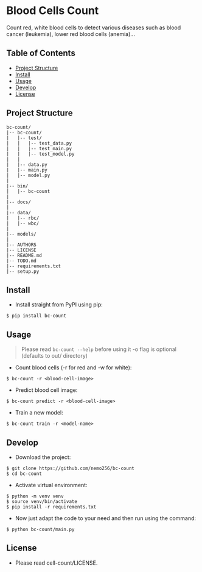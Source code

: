 # Blood Cells Count
Count red, white blood cells to detect various diseases such as blood cancer (leukemia), lower red blood cells (anemia)...

<!-- TABLE OF CONTENTS -->
## Table of Contents

* [Project Structure](#project-structure)
* [Install](#install)
* [Usage](#usage)
* [Develop](#develop)
* [License](#license)

## Project Structure
```
bc-count/
|-- bc-count/
|   |-- test/
|   |   |-- test_data.py
|   |   |-- test_main.py
|   |   |-- test_model.py
|   |   
|   |-- data.py
|   |-- main.py
|   |-- model.py
|
|-- bin/
|   |-- bc-count
|
|-- docs/
|
|-- data/
|   |-- rbc/
|   |-- wbc/
|
|-- models/
|
|-- AUTHORS
|-- LICENSE
|-- README.md
|-- TODO.md
|-- requirements.txt 
|-- setup.py
```

## Install
- Install straight from PyPI using pip:
```
$ pip install bc-count
```
## Usage
> Please read `bc-count --help` before using it
> -o flag is optional (defaults to out/ directory)
- Count blood cells (-r for red and -w for white):
```
$ bc-count -r <blood-cell-image>
```
- Predict blood cell image:
```
$ bc-count predict -r <blood-cell-image>
```
- Train a new model:
```
$ bc-count train -r <model-name>
```

## Develop
- Download the project:
```
$ git clone https://github.com/nemo256/bc-count
$ cd bc-count
```
- Activate virtual environment:
```
$ python -m venv venv
$ source venv/bin/activate
$ pip install -r requirements.txt
```
- Now just adapt the code to your need and then run using the command:
```
$ python bc-count/main.py
```

## License
- Please read cell-count/LICENSE.

